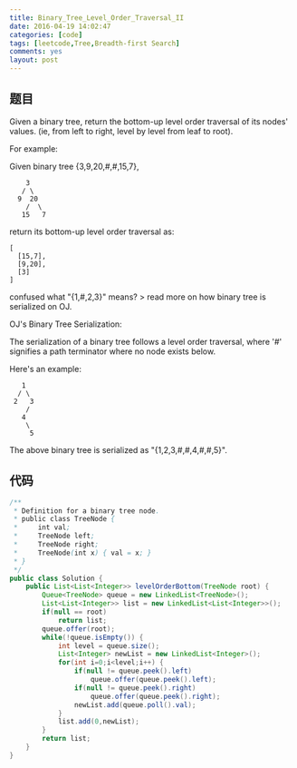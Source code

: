 ```yaml
---
title: Binary_Tree_Level_Order_Traversal_II
date: 2016-04-19 14:02:47
categories: [code]
tags: [leetcode,Tree,Breadth-first Search]
comments: yes
layout: post
---
```


## 题目

Given a binary tree, return the bottom-up level order traversal of its nodes' values. (ie, from left to right, level by level from leaf to root).

For example:

Given binary tree {3,9,20,#,#,15,7},

```
    3
   / \
  9  20
    /  \
   15   7
```

return its bottom-up level order traversal as:

```
[
  [15,7],
  [9,20],
  [3]
]
```

confused what "{1,#,2,3}" means? > read more on how binary tree is serialized on OJ.

OJ's Binary Tree Serialization:

The serialization of a binary tree follows a level order traversal, where '#' signifies a path terminator where no node exists below.

Here's an example:

```
   1
  / \
 2   3
    /
   4
    \
     5
```

The above binary tree is serialized as "{1,2,3,#,#,4,#,#,5}".

## 代码

```java
/**
 * Definition for a binary tree node.
 * public class TreeNode {
 *     int val;
 *     TreeNode left;
 *     TreeNode right;
 *     TreeNode(int x) { val = x; }
 * }
 */
public class Solution {
    public List<List<Integer>> levelOrderBottom(TreeNode root) {
        Queue<TreeNode> queue = new LinkedList<TreeNode>();
        List<List<Integer>> list = new LinkedList<List<Integer>>();
        if(null == root)
            return list;
        queue.offer(root);
        while(!queue.isEmpty()) {
            int level = queue.size();
            List<Integer> newList = new LinkedList<Integer>();
            for(int i=0;i<level;i++) {
                if(null != queue.peek().left)
                    queue.offer(queue.peek().left);
                if(null != queue.peek().right)
                    queue.offer(queue.peek().right);
                newList.add(queue.poll().val);
            }
            list.add(0,newList);
        }
        return list;
    }
}
```